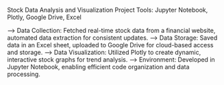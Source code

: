 Stock Data Analysis and Visualization Project
Tools: Jupyter Notebook, Plotly, Google Drive, Excel

--> Data Collection: Fetched real-time stock data from a financial website, automated data extraction for consistent updates.
--> Data Storage: Saved data in an Excel sheet, uploaded to Google Drive for cloud-based access and storage.
--> Data Visualization: Utilized Plotly to create dynamic, interactive stock graphs for trend analysis.
--> Environment: Developed in Jupyter Notebook, enabling efficient code organization and data processing.
